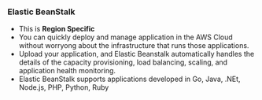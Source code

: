 ### Elastic BeanStalk
* This is **Region Specific**
* You can quickly deploy and manage application in the AWS Cloud without worryong about the infrastructure that runs those applications.
* Upload your application, and Elastic Beanstalk automatically handles the details of the capacity provisioning, 
  load balancing, scaling, and application health monitoring. 
* Elastic BeanStalk supports applications developed in Go, Java, .NEt, Node.js, PHP, Python, Ruby

